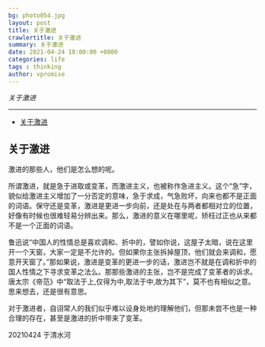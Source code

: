 ```yaml
---
bg: photo054.jpg
layout: post
title: 关于激进
crawlertitle: 关于激进
summary: 关于激进
date: 2021-04-24 18:00:00 +0800
categories: life
tags : thinking
author: vpromise
---
```


*关于激进*

---

- [关于激进](#关于激进)

## 关于激进

激进的那些人，他们是怎么想的呢。

所谓激进，就是急于进取或变革，而激进主义，也被称作急进主义。这个“急”字，貌似给激进主义增加了一分否定的意味，急于求成，气急败坏，向来也都不是正面的词语。保守还是变革，激进是更进一步向前，还是处在与两者都相对立的位置，好像有时候也很难轻易分辨出来。那么，激进的意义在哪里呢，矫枉过正也从来都不是一个正面的词语。

鲁迅说“中国人的性情总是喜欢调和、折中的，譬如你说，这屋子太暗，说在这里开一个天窗，大家一定是不允许的。但如果你主张拆掉屋顶，他们就会来调和，愿意开天窗了。”那如果说，激进是变革的更进一步的话，激进岂不就是在调和折中的国人性情之下寻求变革之法么。那那些激进的主张，岂不是完成了变革者的诉求。唐太宗《帝范》中“取法于上,仅得为中,取法于中,故为其下”，莫不也有相似之意。思来想去，还是很有意思。

对于激进者，自诩常人的我们似乎难以设身处地的理解他们，但那未尝不也是一种合理的存在，甚至是激进的折中带来了变革。

20210424
于清水河
